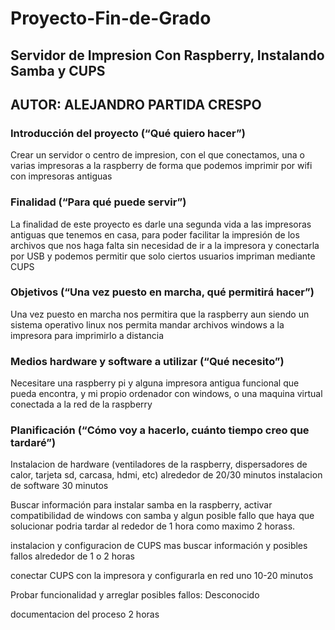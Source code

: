 # Proyecto-Fin-de-Grado

## Servidor de Impresion Con Raspberry, Instalando Samba y CUPS  

## AUTOR: ALEJANDRO PARTIDA CRESPO  

### Introducción del proyecto (“Qué quiero hacer”)
Crear un servidor o centro de impresion, con el que conectamos, una o varias impresoras a la raspberry de forma que podemos imprimir por wifi con impresoras antiguas

### Finalidad (“Para qué puede servir”)
La finalidad de este proyecto es darle una segunda vida a las impresoras antiguas que tenemos en casa, para poder facilitar la impresión de los archivos que nos haga falta sin necesidad de ir a la impresora y conectarla por USB y podemos permitir que solo ciertos usuarios impriman mediante CUPS

### Objetivos (“Una vez puesto en marcha, qué permitirá hacer”)
Una vez puesto en marcha nos permitira que la raspberry aun siendo un sistema operativo linux nos permita mandar archivos windows a la impresora para imprimirlo a distancia

### Medios hardware y software a utilizar (“Qué necesito”)
Necesitare una raspberry pi y alguna impresora antigua funcional que pueda encontra, y mi propio ordenador con windows, o una maquina virtual conectada a la red de la raspberry

### Planificación (“Cómo voy a hacerlo, cuánto tiempo creo que tardaré”)
Instalacion de hardware (ventiladores de la raspberry, dispersadores de calor, tarjeta sd, carcasa, hdmi, etc) alrededor de 20/30 minutos
instalacion de software 30 minutos

Buscar información para instalar samba en la raspberry, activar compatibilidad de windows con samba y algun posible fallo que haya que solucionar podria tardar al rededor de 1 hora como maximo 2 horass.

instalacion y configuracion de CUPS mas buscar información y posibles fallos alrededor de 1 o 2 horas

conectar CUPS con la impresora y configurarla en red uno 10-20 minutos

Probar funcionalidad y arreglar posibles fallos: Desconocido

documentacion del proceso 2 horas
